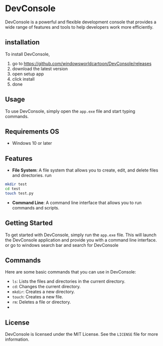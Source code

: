 # DevConsole

DevConsole is a powerful and flexible development console that provides a wide range of features and tools to help developers work more efficiently.

## installation

To install DevConsole, 
1. go to https://github.com/windowsworldcartoon/DevConsole/releases
2. download the latest version
3. open setup app
4. click install
5. done 

## Usage

To use DevConsole, simply open the `app.exe` file and start typing commands.

## Requirements OS

* Windows 10 or later



## Features
* **File System**: A file system that allows you to create, edit, and delete files and directories.
run 
```Bash
mkdir test
cd test
touch test.py
```

* **Command Line**: A command line interface that allows you to run commands and scripts.

## Getting Started

To get started with DevConsole, simply run the `app.exe` file. This will launch the DevConsole application and provide you with a command line interface.
or go to windows search bar and search for DevConsole

## Commands

Here are some basic commands that you can use in DevConsole:

* `ls`: Lists the files and directories in the current directory.
* `cd`: Changes the current directory.
* `mkdir`: Creates a new directory.
* `touch`: Creates a new file.
* `rm`: Deletes a file or directory.
* 




## License

DevConsole is licensed under the MIT License. See the `LICENSE` file for more information.
